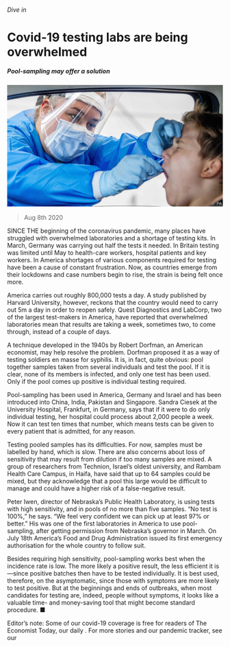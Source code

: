 ###### Dive in

# Covid-19 testing labs are being overwhelmed 

##### Pool-sampling may offer a solution 

![image](images/20200808_STP502.jpg) 

> Aug 8th 2020 

SINCE THE beginning of the coronavirus pandemic, many places have struggled with overwhelmed laboratories and a shortage of testing kits. In March, Germany was carrying out half the tests it needed. In Britain testing was limited until May to health-care workers, hospital patients and key workers. In America shortages of various components required for testing have been a cause of constant frustration. Now, as countries emerge from their lockdowns and case numbers begin to rise, the strain is being felt once more.

America carries out roughly 800,000 tests a day. A study published by Harvard University, however, reckons that the country would need to carry out 5m a day in order to reopen safely. Quest Diagnostics and LabCorp, two of the largest test-makers in America, have reported that overwhelmed laboratories mean that results are taking a week, sometimes two, to come through, instead of a couple of days.


A technique developed in the 1940s by Robert Dorfman, an American economist, may help resolve the problem. Dorfman proposed it as a way of testing soldiers en masse for syphilis. It is, in fact, quite obvious: pool together samples taken from several individuals and test the pool. If it is clear, none of its members is infected, and only one test has been used. Only if the pool comes up positive is individual testing required.

Pool-sampling has been used in America, Germany and Israel and has been introduced into China, India, Pakistan and Singapore. Sandra Ciesek at the University Hospital, Frankfurt, in Germany, says that if it were to do only individual testing, her hospital could process about 2,000 people a week. Now it can test ten times that number, which means tests can be given to every patient that is admitted, for any reason.

Testing pooled samples has its difficulties. For now, samples must be labelled by hand, which is slow. There are also concerns about loss of sensitivity that may result from dilution if too many samples are mixed. A group of researchers from Technion, Israel’s oldest university, and Rambam Health Care Campus, in Haifa, have said that up to 64 samples could be mixed, but they acknowledge that a pool this large would be difficult to manage and could have a higher risk of a false-negative result.

Peter Iwen, director of Nebraska’s Public Health Laboratory, is using tests with high sensitivity, and in pools of no more than five samples. “No test is 100%,” he says. “We feel very confident we can pick up at least 97% or better.” His was one of the first laboratories in America to use pool-sampling, after getting permission from Nebraska’s governor in March. On July 18th America’s Food and Drug Administration issued its first emergency authorisation for the whole country to follow suit.

Besides requiring high sensitivity, pool-sampling works best when the incidence rate is low. The more likely a positive result, the less efficient it is—since positive batches then have to be tested individually. It is best used, therefore, on the asymptomatic, since those with symptoms are more likely to test positive. But at the beginnings and ends of outbreaks, when most candidates for testing are, indeed, people without symptoms, it looks like a valuable time- and money-saving tool that might become standard procedure. ■

Editor’s note: Some of our covid-19 coverage is free for readers of The Economist Today, our daily . For more stories and our pandemic tracker, see our 

